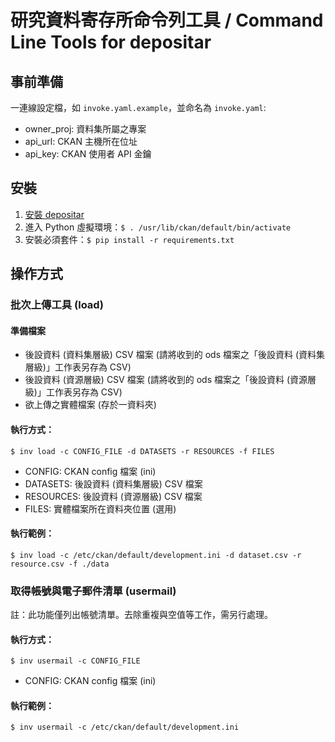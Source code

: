 # 研究資料寄存所命令列工具 / Command Line Tools for depositar

## 事前準備

一連線設定檔，如 `invoke.yaml.example`，並命名為 `invoke.yaml`:

* owner_proj: 資料集所屬之專案
* api_url: CKAN 主機所在位址
* api_key: CKAN 使用者 API 金鑰

## 安裝

1. [安裝 depositar](https://docs.depositar.io/zh_TW/latest/maintaining/installing/install-from-source.html)
2. 進入 Python 虛擬環境：`$ . /usr/lib/ckan/default/bin/activate`
3. 安裝必須套件：`$ pip install -r requirements.txt`

## 操作方式

### 批次上傳工具 (load)

#### 準備檔案

* 後設資料 (資料集層級) CSV 檔案 (請將收到的 ods 檔案之「後設資料 (資料集層級)」工作表另存為 CSV)
* 後設資料 (資源層級) CSV 檔案 (請將收到的 ods 檔案之「後設資料 (資源層級)」工作表另存為 CSV)
* 欲上傳之實體檔案 (存於一資料夾)

#### 執行方式：

    $ inv load -c CONFIG_FILE -d DATASETS -r RESOURCES -f FILES

* CONFIG: CKAN config 檔案 (ini)
* DATASETS: 後設資料 (資料集層級) CSV 檔案
* RESOURCES: 後設資料 (資源層級) CSV 檔案
* FILES: 實體檔案所在資料夾位置 (選用)

#### 執行範例：

    $ inv load -c /etc/ckan/default/development.ini -d dataset.csv -r resource.csv -f ./data

### 取得帳號與電子郵件清單 (usermail)

註：此功能僅列出帳號清單。去除重複與空值等工作，需另行處理。

#### 執行方式：

    $ inv usermail -c CONFIG_FILE

* CONFIG: CKAN config 檔案 (ini)

#### 執行範例：

    $ inv usermail -c /etc/ckan/default/development.ini
